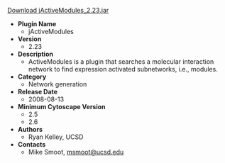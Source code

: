 <a href="jActiveModules_2.23.jar">Download jActiveModules_2.23.jar</a>

* __Plugin Name__
  * jActiveModules
* __Version__
  * 2.23
* __Description__
  * ActiveModules is a plugin that searches a molecular interaction network to find expression activated subnetworks, i.e., modules.
* __Category__
  * Network generation
* __Release Date__
  * 2008-08-13
* __Minimum Cytoscape Version__
  * 2.5
  * 2.6
* __Authors__
  * Ryan Kelley, UCSD
* __Contacts__
  * Mike Smoot, msmoot@ucsd.edu
